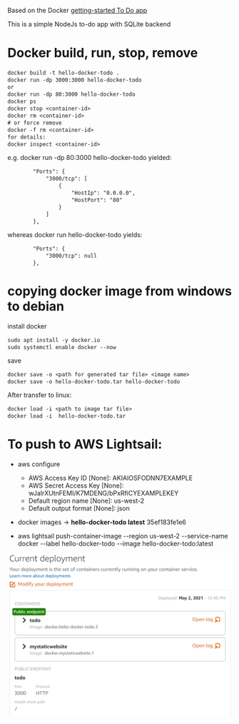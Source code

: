 Based on the Docker [getting-started To Do app](https://docs.docker.com/get-started/02_our_app/)

This is a simple NodeJs to-do app with SQLite backend

# Docker build, run, stop, remove
```
docker build -t hello-docker-todo .
docker run -dp 3000:3000 hello-docker-todo
or 
docker run -dp 80:3000 hello-docker-todo
docker ps
docker stop <container-id>
docker rm <container-id>  
# or force remove
docker -f rm <container-id>
for details:
docker inspect <container-id>
```
e.g. docker run -dp 80:3000 hello-docker-todo yielded:

            "Ports": {
                "3000/tcp": [
                    {
                        "HostIp": "0.0.0.0",
                        "HostPort": "80"
                    }
                ]
            },

whereas docker run hello-docker-todo yields:

            "Ports": {
                "3000/tcp": null
            },

# copying docker image from windows to debian

install docker
```sudo apt update
sudo apt install -y docker.io
sudo systemctl enable docker --now
```
save
```
docker save -o <path for generated tar file> <image name>
docker save -o hello-docker-todo.tar hello-docker-todo
```
After transfer to linux:
```
docker load -i <path to image tar file>
docker load -i  hello-docker-todo.tar 
```

# To push to AWS Lightsail:

* aws configure
    * AWS Access Key ID [None]: AKIAIOSFODNN7EXAMPLE
    * AWS Secret Access Key [None]: wJalrXUtnFEMI/K7MDENG/bPxRfiCYEXAMPLEKEY
    * Default region name [None]: us-west-2
    * Default output format [None]: json

* docker images
  -> **hello-docker-todo        latest**    35ef183fe1e6   
* aws lightsail push-container-image --region us-west-2 --service-name docker --label hello-docker-todo --image hello-docker-todo:latest


![Lightsail Deployment](doc/images/lightsail-deployment.png?raw=true "Lightsail Deployment")
